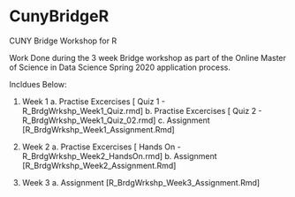 # CunyBridgeR
CUNY Bridge Workshop for R

Work Done during the 3 week Bridge workshop as part of the Online Master of Science in Data Science Spring 2020 application process.

Incldues Below:
1. Week 1
  a. Practise Excercises [ Quiz 1  -  R_BrdgWrkshp_Week1_Quiz.rmd]
  b. Practise Excercises [ Quiz 2   -  R_BrdgWrkshp_Week1_Quiz_02.rmd]
  c. Assignment    [R_BrdgWrkshp_Week1_Assignment.Rmd] 

2. Week 2
  a. Practise Excercises [ Hands On   -  R_BrdgWrkshp_Week2_HandsOn.rmd]
  b. Assignment    [R_BrdgWrkshp_Week2_Assignment.Rmd] 

3. Week 3
  a. Assignment    [R_BrdgWrkshp_Week3_Assignment.Rmd] 
  
